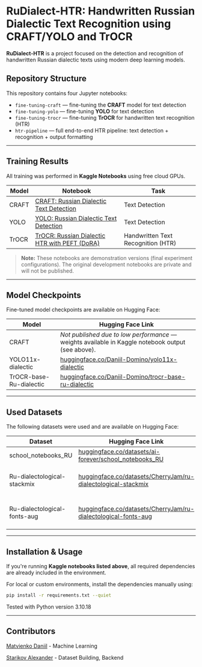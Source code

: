 # RuDialect-HTR: Handwritten Russian Dialectic Text Recognition using CRAFT/YOLO and TrOCR
**RuDialect-HTR** is a project focused on the detection and recognition of handwritten Russian dialectic texts using modern deep learning models.

## Repository Structure

This repository contains four Jupyter notebooks:

- `fine-tuning-craft` — fine-tuning the **CRAFT** model for text detection
- `fine-tuning-yolo` — fine-tuning **YOLO** for text detection
- `fine-tuning-trocr` — fine-tuning **TrOCR** for handwritten text recognition (HTR)
- `htr-pipeline` — full end-to-end HTR pipeline: text detection + recognition + output formatting

---

## Training Results

All training was performed in **Kaggle Notebooks** using free cloud GPUs.

| Model | Notebook                                                                                                                                | Task                               |
| ----- | --------------------------------------------------------------------------------------------------------------------------------------- | ---------------------------------- |
| CRAFT | [CRAFT: Russian Dialectic Text Detection](https://www.kaggle.com/code/daniilmatvienko/craft-russian-dialectic-text-detection)           | Text Detection                     |
| YOLO  | [YOLO: Russian Dialectic Text Detection](https://www.kaggle.com/code/daniilmatvienko/yolo-russian-dialectic-text-detection)             | Text Detection                     |
| TrOCR | [TrOCR: Russian Dialectic HTR with PEFT (DoRA)](https://www.kaggle.com/code/daniilmatvienko/trocr-russian-dialectic-htr-with-peft-dora) | Handwritten Text Recognition (HTR) |

> **Note:** These notebooks are demonstration versions (final experiment configurations). The original development notebooks are private and will not be published.

---

## Model Checkpoints

Fine-tuned model checkpoints are available on Hugging Face:

| Model                   | Hugging Face Link                                                                                                    |
| ----------------------- | -------------------------------------------------------------------------------------------------------------------- |
| CRAFT                   | *Not published due to low performance* — weights available in Kaggle notebook output (see above).                    |
| YOLO11x-dialectic       | [huggingface.co/Daniil-Domino/yolo11x-dialectic](https://huggingface.co/Daniil-Domino/yolo11x-dialectic)             |
| TrOCR-base-Ru-dialectic | [huggingface.co/Daniil-Domino/trocr-base-ru-dialectic](https://huggingface.co/Daniil-Domino/trocr-base-ru-dialectic) |

---

## Used Datasets

The following datasets were used and are available on Hugging Face:

| Dataset                      | Hugging Face Link                                                                                                                        | Task                               |
| ---------------------------- | ---------------------------------------------------------------------------------------------------------------------------------------- | ---------------------------------- |
| school_notebooks_RU          | [huggingface.co/datasets/ai-forever/school_notebooks_RU](https://huggingface.co/datasets/ai-forever/school_notebooks_RU)                 | Text Detection                     |
| Ru-dialectological-stackmix  | [huggingface.co/datasets/CherryJam/ru-dialectological-stackmix](https://huggingface.co/datasets/CherryJam/ru-dialectological-stackmix)   | Handwritten Text Recognition (HTR) |
| Ru-dialectological-fonts-aug | [huggingface.co/datasets/CherryJam/ru-dialectological-fonts-aug](https://huggingface.co/datasets/CherryJam/ru-dialectological-fonts-aug) | Handwritten Text Recognition (HTR) |

---

## Installation & Usage

If you're running **Kaggle notebooks listed above**, all required dependencies are already included in the environment.

For local or custom environments, install the dependencies manually using:

```bash
pip install -r requirements.txt --quiet
```
Tested with Python version 3.10.18

---

## Contributors
[Matvienko Daniil](https://github.com/SaylesMand) - Machine Learning

[Starikov Alexander](https://github.com/ACherryJam) - Dataset Building, Backend
